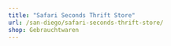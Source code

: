```yaml
---
title: "Safari Seconds Thrift Store"
url: /san-diego/safari-seconds-thrift-store/
shop: Gebrauchtwaren
---
```


